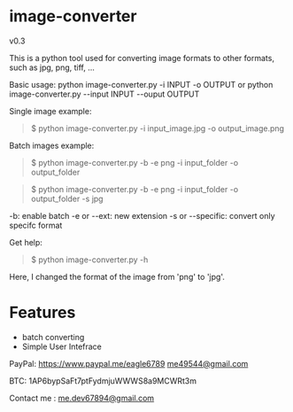 # image-converter

v0.3

This is a python tool used for converting image formats to other formats, such as
jpg, png, tiff, ...

Basic usage: 
python image-converter.py -i INPUT -o OUTPUT
or 
python image-converter.py --input INPUT --ouput OUTPUT



Single image example:
> $ python image-converter.py -i input_image.jpg -o output_image.png

Batch images example:
> $ python image-converter.py -b -e png -i input_folder -o output_folder

> $ python image-converter.py -b -e png -i input_folder -o output_folder -s jpg

-b: enable batch 
-e or --ext: new extension
-s or --specific: convert only specifc format

Get help:
> $ python image-converter.py -h

Here, I changed the format of the image from 'png' to 'jpg'.

# Features
* batch converting
* Simple User Intefrace

PayPal:
https://www.paypal.me/eagle6789
me49544@gmail.com

BTC:
1AP6bypSaFt7ptFydmjuWWWS8a9MCWRt3m

Contact me :
me.dev67894@gmail.com

